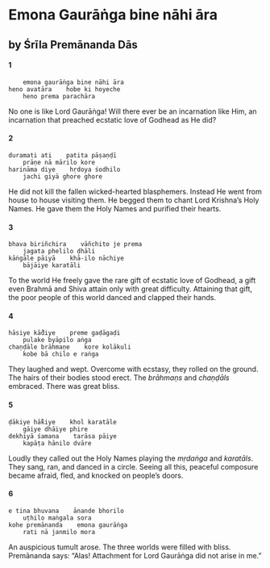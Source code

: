 # Emona Gaurāṅga bine nāhi āra

## by Śrīla Premānanda Dās

#### 1

        emona gaurāṅga bine nāhi āra
    heno avatāra    hobe ki hoyeche
        heno prema parachāra

No one is like Lord Gaurāṅga! Will there ever be an incarnation like Him, an incarnation that preached ecstatic love of Godhead as He did?

#### 2

    duramati ati    patita pāṣaṇḍī
        prāṇe nā mārilo kore
    harināma diye    hṛdoya śodhilo
        jachi giyā ghore ghore

He did not kill the fallen wicked-hearted blasphemers. Instead He went from house to house visiting them. He begged them to chant Lord Krishna’s Holy Names. He gave them the Holy Names and purified their hearts.

#### 3

    bhava biriñchira    vāñchito je prema
        jagata phelilo ḍhāli
    kāṅgāle pāiyā    khā-ilo nāchiye
        bājāiye karatāli

To the world He freely gave the rare gift of ecstatic love of Godhead, a gift even Brahmā and Shiva attain only with great difficulty. Attaining that gift, the poor people of this world danced and clapped their hands.

#### 4

    hāsiye kā̐diye    preme gaḍāgaḍi
        pulake byāpilo aṅga
    chaṇḍāle brāhmaṇe    kore kolākuli
        kobe bā chilo e raṅga

They laughed and wept. Overcome with ecstasy, they rolled on the ground. The hairs of their bodies stood erect. The *brāhmaṇs* and *chaṇḍāls* embraced. There was great bliss.

#### 5

    ḍākiye hā̐kiye    khol karatāle
        gāiye dhāiye phire
    dekhiyā śamana    tarāsa pāiye
        kapāṭa hānilo dvāre

Loudly they called out the Holy Names playing the *mṛdaṅga* and *karatāls*. They sang, ran, and danced in a circle. Seeing all this, peaceful composure became afraid, fled, and knocked on people’s doors.

#### 6

    e tina bhuvana    ānande bhorilo
        uṭhilo maṅgala sora
    kohe premānanda    emona gaurāṅga
        rati nā janmilo mora

An auspicious tumult arose. The three worlds were filled with bliss. Premānanda says: “Alas! Attachment for Lord Gaurāṅga did not arise in me.”

